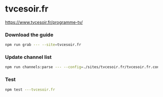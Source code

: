 # tvcesoir.fr

https://www.tvcesoir.fr/programme-tv/

### Download the guide

```sh
npm run grab --- --site=tvcesoir.fr
```

### Update channel list

```sh
npm run channels:parse --- --config=./sites/tvcesoir.fr/tvcesoir.fr.config.js --output=./sites/tvcesoir.fr/tvcesoir.fr.channels.xml
```

### Test

```sh
npm test ---tvcesoir.fr
```
